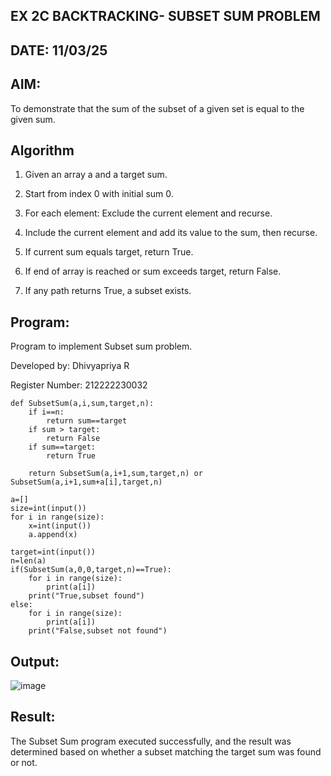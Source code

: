 ##  EX 2C BACKTRACKING- SUBSET SUM PROBLEM
## DATE: 11/03/25

## AIM:
To demonstrate that the sum of the subset of a given set is equal to the given sum.

## Algorithm
1. Given an array a and a target sum.

2. Start from index 0 with initial sum 0.

3. For each element: Exclude the current element and recurse.

4. Include the current element and add its value to the sum, then recurse.

5. If current sum equals target, return True.

6. If end of array is reached or sum exceeds target, return False.

7. If any path returns True, a subset exists.
   
## Program:
Program to implement Subset sum problem.

Developed by: Dhivyapriya R

Register Number: 212222230032

```
def SubsetSum(a,i,sum,target,n):
    if i==n:
        return sum==target
    if sum > target:
        return False
    if sum==target:
        return True
        
    return SubsetSum(a,i+1,sum,target,n) or SubsetSum(a,i+1,sum+a[i],target,n)

a=[]
size=int(input())
for i in range(size):
    x=int(input())
    a.append(x)

target=int(input())
n=len(a)
if(SubsetSum(a,0,0,target,n)==True):
    for i in range(size):
        print(a[i])
    print("True,subset found")
else:
    for i in range(size):
        print(a[i])
    print("False,subset not found")

```

## Output:

![image](https://github.com/user-attachments/assets/8fc44eeb-b65f-4316-a4aa-b8424d60fb8f)

## Result:
The Subset Sum program executed successfully, and the result was determined based on whether a subset matching the target sum was found or not.
